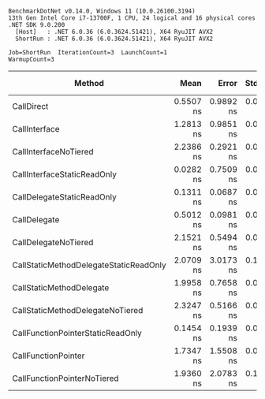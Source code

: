 ```

BenchmarkDotNet v0.14.0, Windows 11 (10.0.26100.3194)
13th Gen Intel Core i7-13700F, 1 CPU, 24 logical and 16 physical cores
.NET SDK 9.0.200
  [Host]   : .NET 6.0.36 (6.0.3624.51421), X64 RyuJIT AVX2
  ShortRun : .NET 6.0.36 (6.0.3624.51421), X64 RyuJIT AVX2

Job=ShortRun  IterationCount=3  LaunchCount=1  
WarmupCount=3  

```
| Method                                 | Mean      | Error     | StdDev    | Median    | Ratio | RatioSD | Code Size |
|--------------------------------------- |----------:|----------:|----------:|----------:|------:|--------:|----------:|
| CallDirect                             | 0.5507 ns | 0.9892 ns | 0.0542 ns | 0.5768 ns |  1.01 |    0.13 |      24 B |
| CallInterface                          | 1.2813 ns | 0.9851 ns | 0.0540 ns | 1.2591 ns |  2.34 |    0.23 |      46 B |
| CallInterfaceNoTiered                  | 2.2386 ns | 0.2921 ns | 0.0160 ns | 2.2379 ns |  4.09 |    0.37 |      74 B |
| CallInterfaceStaticReadOnly            | 0.0282 ns | 0.7509 ns | 0.0412 ns | 0.0093 ns |  0.05 |    0.07 |       3 B |
| CallDelegateStaticReadOnly             | 0.1311 ns | 0.0687 ns | 0.0038 ns | 0.1302 ns |  0.24 |    0.02 |      35 B |
| CallDelegate                           | 0.5012 ns | 0.0981 ns | 0.0054 ns | 0.4981 ns |  0.92 |    0.08 |      35 B |
| CallDelegateNoTiered                   | 2.1521 ns | 0.5494 ns | 0.0301 ns | 2.1672 ns |  3.93 |    0.36 |      63 B |
| CallStaticMethodDelegateStaticReadOnly | 2.0709 ns | 3.0173 ns | 0.1654 ns | 2.0107 ns |  3.79 |    0.43 |      35 B |
| CallStaticMethodDelegate               | 1.9958 ns | 0.7658 ns | 0.0420 ns | 2.0017 ns |  3.65 |    0.34 |      35 B |
| CallStaticMethodDelegateNoTiered       | 2.3247 ns | 0.5166 ns | 0.0283 ns | 2.3395 ns |  4.25 |    0.39 |      63 B |
| CallFunctionPointerStaticReadOnly      | 0.1454 ns | 0.1939 ns | 0.0106 ns | 0.1421 ns |  0.27 |    0.03 |      32 B |
| CallFunctionPointer                    | 1.7347 ns | 1.5508 ns | 0.0850 ns | 1.7800 ns |  3.17 |    0.32 |      29 B |
| CallFunctionPointerNoTiered            | 1.9360 ns | 2.0783 ns | 0.1139 ns | 1.9135 ns |  3.54 |    0.37 |      57 B |
